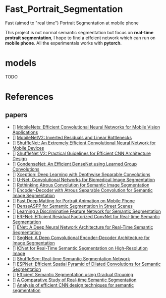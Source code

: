 # Fast_Portrait_Segmentation
Fast (aimed to "real time") Portrait Segmentation at mobile phone

This project is not normal semantic segmentation but focus on **real-time protrait segmentation**, I hope to find a effcient network which can run on **mobile phone**. All the experimentals works with **pytorch**.


# models
TODO


# References
## papers
- [] [MobileNets: Efficient Convolutional Neural Networks for Mobile Vision Applications](https://arxiv.org/pdf/1704.04861.pdf)
- [] [MobileNetV2: Inverted Residuals and Linear Bottlenecks](https://arxiv.org/pdf/1801.04381.pdf)
- [] [ShuffleNet: An Extremely Efficient Convolutional Neural Network for Mobile Devices](https://arxiv.org/pdf/1707.01083.pdf)
- [] [ShuffleNet V2: Practical Guidelines for Efficient CNN Architecture Design](https://arxiv.org/pdf/1807.11164.pdf)
- [] [CondenseNet: An Efficient DenseNet using Learned Group Convolutions](https://arxiv.org/pdf/1711.09224.pdf)
- [] [Xception: Deep Learning with Depthwise Separable Convolutions](https://arxiv.org/pdf/1610.02357.pdf)
- [] [U-Net: Convolutional Networks for Biomedical Image Segmentation](https://arxiv.org/pdf/1505.04597.pdf)
- [] [Rethinking Atrous Convolution for Semantic Image Segmentation](https://arxiv.org/pdf/1706.05587.pdf)
- [] [Encoder-Decoder with Atrous Separable Convolution for Semantic Image Segmentation](https://arxiv.org/pdf/1802.02611.pdf)
- [] [Fast Deep Matting for Portrait Animation on Mobile Phone](https://arxiv.org/pdf/1707.08289.pdf)
- [] [DenseASPP for Semantic Segmentation in Street Scenes](http://openaccess.thecvf.com/content_cvpr_2018/papers/Yang_DenseASPP_for_Semantic_CVPR_2018_paper.pdf)
- [] [Learning a Discriminative Feature Network for Semantic Segmentation](https://arxiv.org/pdf/1804.09337.pdf)
- [] [ERFNet: Efficient Residual Factorized ConvNet for Real-time Semantic Segmentation](http://www.robesafe.es/personal/eduardo.romera/pdfs/Romera17tits.pdf)
- [] [ENet: A Deep Neural Network Architecture for Real-Time Semantic Segmentation](https://arxiv.org/pdf/1606.02147.pdf)
- [] [SegNet: A Deep Convolutional Encoder-Decoder Architecture for Image Segmentation](https://arxiv.org/pdf/1511.00561.pdf)
- [] [ICNet for Real-Time Semantic Segmentation on High-Resolution Image](https://arxiv.org/pdf/1704.08545.pdf)
- [] [ShuffleSeg: Real-time Semantic Segmentation Network](https://arxiv.org/pdf/1803.03816.pdf)
- [] [ESPNet: Efficient Spatial Pyramid of Dilated Convolutions for Semantic Segmentation](https://arxiv.org/pdf/1803.06815.pdf)
- [] [Efficient Semantic Segmentation using Gradual Grouping](http://openaccess.thecvf.com/content_cvpr_2018_workshops/papers/w12/Vallurupalli_Efficient_Semantic_Segmentation_CVPR_2018_paper.pdf)
- [] [A Comparative Study of Real-time Semantic Segmentation](http://openaccess.thecvf.com/content_cvpr_2018_workshops/papers/w12/Siam_A_Comparative_Study_CVPR_2018_paper.pdf)
- [] [Analysis of efficient CNN design techniques for semantic segmentation](http://openaccess.thecvf.com/content_cvpr_2018_workshops/papers/w12/Briot_Analysis_of_Efficient_CVPR_2018_paper.pdf)



